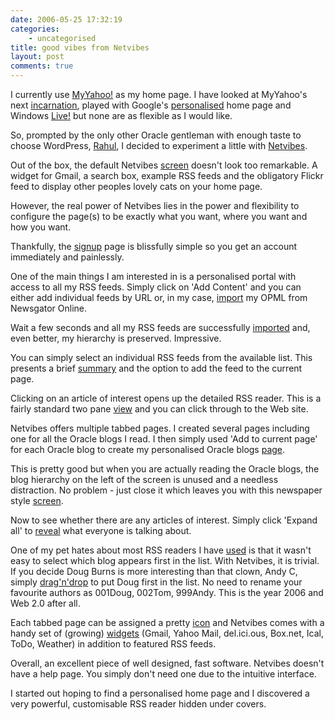 ```yaml
---
date: 2006-05-25 17:32:19
categories:
    - uncategorised
title: good vibes from Netvibes
layout: post
comments: true
---
```

I currently use [MyYahoo!](http://my.yahoo.com/) as my home page. I have
looked at MyYahoo's next
[incarnation](http://www.yahoo.com/?p=1148568392), played with Google's
[personalised](http://www.google.co.uk/ig?hl=en) home page and Windows
[Live!](http://www.live.com/) but none are as flexible as I would like.

So, prompted by the only other Oracle gentleman with enough taste to
choose WordPress,
[Rahul](http://rahulagarwal.wordpress.com/2006/03/27/netvibes/), I
decided to experiment a little with
[Netvibes](http://www.netvibes.com/).

Out of the box, the default Netvibes
[screen](http://www.flickr.com/photos/70276096@N00/152958731/) doesn't
look too remarkable. A widget for Gmail, a search box, example RSS feeds
and the obligatory Flickr feed to display other peoples lovely cats on
your home page.

However, the real power of Netvibes lies in the power and flexibility to
configure the page(s) to be exactly what you want, where you want and
how you want.

Thankfully, the
[signup](http://www.flickr.com/photos/70276096@N00/152958732/in/photostream/)
page is blissfully simple so you get an account immediately and
painlessly.

One of the main things I am interested in is a personalised portal with
access to all my RSS feeds. Simply click on 'Add Content' and you can
either add individual feeds by URL or, in my case,
[import](http://www.flickr.com/photos/70276096@N00/152958733/in/photostream/)
my OPML from Newsgator Online.

Wait a few seconds and all my RSS feeds are successfully
[imported](http://www.flickr.com/photos/70276096@N00/152958734/in/photostream/)
and, even better, my hierarchy is preserved. Impressive.

You can simply select an individual RSS feeds from the available list.
This presents a brief
[summary](http://www.flickr.com/photos/70276096@N00/152958736/in/photostream/)
and the option to add the feed to the current page.

Clicking on an article of interest opens up the detailed RSS reader.
This is a fairly standard two pane
[view](http://www.flickr.com/photos/70276096@N00/152958737/in/photostream/)
and you can click through to the Web site.

Netvibes offers multiple tabbed pages. I created several pages including
one for all the Oracle blogs I read. I then simply used 'Add to current
page' for each Oracle blog to create my personalised Oracle blogs
[page](http://www.flickr.com/photos/70276096@N00/152959945/in/photostream/).

This is pretty good but when you are actually reading the Oracle blogs,
the blog hierarchy on the left of the screen is unused and a needless
distraction. No problem - just close it which leaves you with this
newspaper style
[screen](http://flickr.com/photos/70276096@N00/152976288/).

Now to see whether there are any articles of interest. Simply click
'Expand all' to
[reveal](http://flickr.com/photos/70276096@N00/152959947/) what everyone
is talking about.

One of my pet hates about most RSS readers I have
[used](http://www.nbrightside.com/blog/2005/12/13/comparison-of-rss-readers/)
is that it wasn't easy to select which blog appears first in the list.
With Netvibes, it is trivial. If you decide Doug Burns is more
interesting than that clown, Andy C, simply
[drag'n'drop](http://flickr.com/photos/70276096@N00/152959949/in/photostream/)
to put Doug first in the list. No need to rename your favourite authors
as 001Doug, 002Tom, 999Andy. This is the year 2006 and Web 2.0 after
all.

Each tabbed page can be assigned a pretty
[icon](http://flickr.com/photos/70276096@N00/152959950/in/photostream/)
and Netvibes comes with a handy set of (growing)
[widgets](http://flickr.com/photos/70276096@N00/152959951/in/photostream/)
(Gmail, Yahoo Mail, del.ici.ous, Box.net, Ical, ToDo, Weather) in
addition to featured RSS feeds.

Overall, an excellent piece of well designed, fast software. Netvibes
doesn't have a help page. You simply don't need one due to the intuitive
interface.

I started out hoping to find a personalised home page and I discovered a
very powerful, customisable RSS reader hidden under covers.
